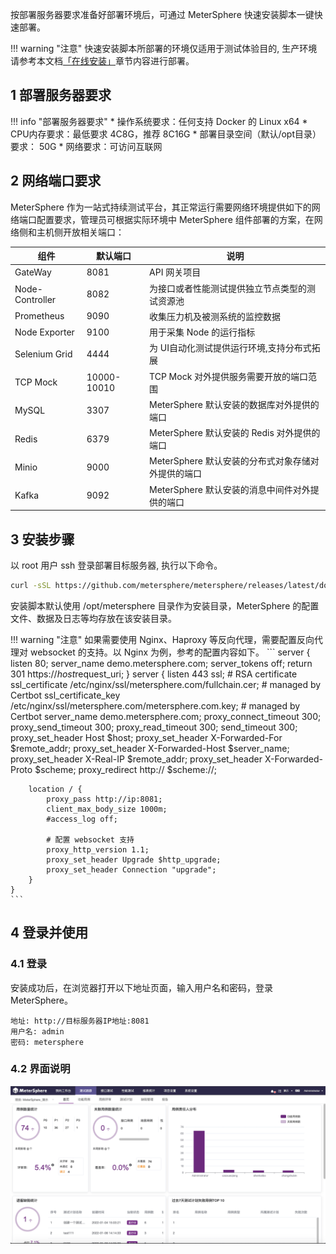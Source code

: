 按部署服务器要求准备好部署环境后，可通过 MeterSphere 快速安装脚本一键快速部署。

!!! warning "注意"
    快速安装脚本所部署的环境仅适用于测试体验目的, 生产环境请参考本文档[「在线安装」](../installation/online_installation.md)章节内容进行部署。

## 1 部署服务器要求

!!! info "部署服务器要求"
     * 操作系统要求：任何支持 Docker 的 Linux x64
     * CPU内存要求：最低要求 4C8G，推荐 8C16G
     * 部署目录空间（默认/opt目录）要求： 50G
     * 网络要求：可访问互联网

## 2 网络端口要求

MeterSphere 作为一站式持续测试平台，其正常运行需要网络环境提供如下的网络端口配置要求，管理员可根据实际环境中 MeterSphere 组件部署的方案，在网络侧和主机侧开放相关端口：

| 组件     | 默认端口     | 说明     |
| -------- | -------- | -------- |
| GateWay | 8081 | API 网关项目 |
| Node-Controller | 8082 | 为接口或者性能测试提供独立节点类型的测试资源池 |
| Prometheus | 9090 | 收集压力机及被测系统的监控数据 |
| Node Exporter | 9100 | 用于采集 Node 的运行指标 |
| Selenium Grid | 4444 | 为 UI自动化测试提供运行环境,支持分布式拓展 |
| TCP Mock  | 10000-10010 | TCP Mock 对外提供服务需要开放的端口范围 |
| MySQL | 3307 | MeterSphere 默认安装的数据库对外提供的端口  |
| Redis | 6379 | MeterSphere 默认安装的 Redis 对外提供的端口  |
| Minio | 9000 | MeterSphere 默认安装的分布式对象存储对外提供的端口  |
| Kafka | 9092 | MeterSphere 默认安装的消息中间件对外提供的端口  |

## 3 安装步骤
以 root 用户 ssh 登录部署目标服务器, 执行以下命令。
```sh
curl -sSL https://github.com/metersphere/metersphere/releases/latest/download/quick_start.sh | sh
```
安装脚本默认使用 /opt/metersphere 目录作为安装目录，MeterSphere 的配置文件、数据及日志等均存放在该安装目录。

!!! warning "注意"
    如果需要使用 Nginx、Haproxy 等反向代理，需要配置反向代理对 websocket 的支持。以 Nginx 为例，参考的配置内容如下。
    ```
    server {
        listen 80;
        server_name demo.metersphere.com;
        server_tokens off;
        return 301 https://$host$request_uri;
    }
    server {
        listen 443 ssl;
        # RSA certificate
        ssl_certificate /etc/nginx/ssl/metersphere.com/fullchain.cer; # managed by Certbot
        ssl_certificate_key /etc/nginx/ssl/metersphere.com/metersphere.com.key; # managed by Certbot
        server_name  demo.metersphere.com;
        proxy_connect_timeout       300;
        proxy_send_timeout          300;
        proxy_read_timeout          300;
        send_timeout                300;
        proxy_set_header Host $host;
        proxy_set_header X-Forwarded-For $remote_addr;
        proxy_set_header X-Forwarded-Host $server_name;
        proxy_set_header X-Real-IP $remote_addr;
        proxy_set_header X-Forwarded-Proto $scheme;
        proxy_redirect http:// $scheme://;
        
        location / {
            proxy_pass http://ip:8081;
            client_max_body_size 1000m;
            #access_log off;
            
            # 配置 websocket 支持
            proxy_http_version 1.1;
            proxy_set_header Upgrade $http_upgrade;
            proxy_set_header Connection "upgrade";
        }
    }
    ```

## 4 登录并使用
### 4.1 登录
安装成功后，在浏览器打开以下地址页面，输入用户名和密码，登录 MeterSphere。
```
地址: http://目标服务器IP地址:8081
用户名: admin
密码: metersphere
```

### 4.2 界面说明
![界面说明](../img/界面说明.png)
